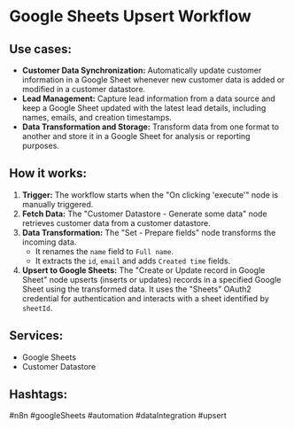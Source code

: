 # Google Sheets Upsert Workflow

## Use cases:

*   **Customer Data Synchronization:** Automatically update customer information in a Google Sheet whenever new customer data is added or modified in a customer datastore.
*   **Lead Management:** Capture lead information from a data source and keep a Google Sheet updated with the latest lead details, including names, emails, and creation timestamps.
*   **Data Transformation and Storage:** Transform data from one format to another and store it in a Google Sheet for analysis or reporting purposes.

## How it works:

1.  **Trigger:** The workflow starts when the "On clicking 'execute'" node is manually triggered.
2.  **Fetch Data:** The "Customer Datastore - Generate some data" node retrieves customer data from a customer datastore.
3.  **Data Transformation:** The "Set - Prepare fields" node transforms the incoming data.
    *   It renames the `name` field to `Full name`.
    *   It extracts the `id`, `email` and adds `Created time` fields.
4.  **Upsert to Google Sheets:** The "Create or Update record in Google Sheet" node upserts (inserts or updates) records in a specified Google Sheet using the transformed data. It uses the "Sheets" OAuth2 credential for authentication and interacts with a sheet identified by `sheetId`.

## Services:

*   Google Sheets
*   Customer Datastore

## Hashtags:

#n8n #googleSheets #automation #dataIntegration #upsert
